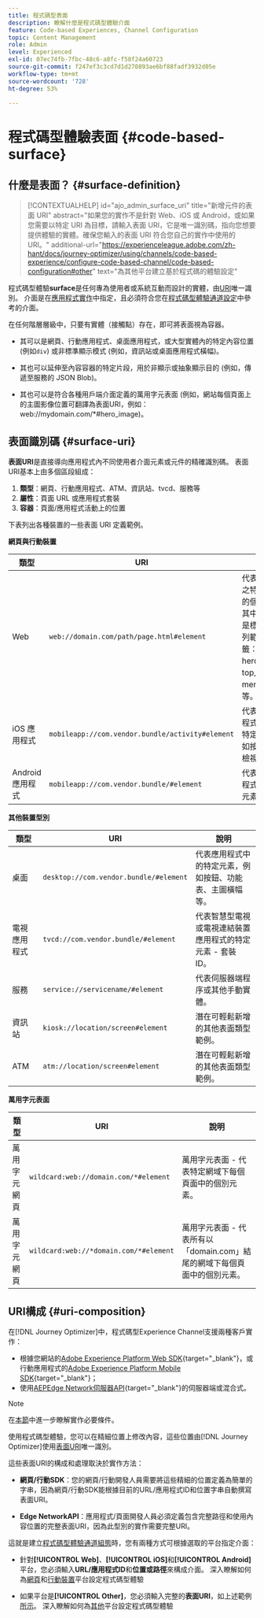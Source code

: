 ```yaml
---
title: 程式碼型表面
description: 瞭解什麼是程式碼型體驗介面
feature: Code-based Experiences, Channel Configuration
topic: Content Management
role: Admin
level: Experienced
exl-id: 07ec74fb-7fbc-48c6-a8fc-f58f24a60723
source-git-commit: f247ef3c3cd7d1d270893ae6bf88fadf3932d05e
workflow-type: tm+mt
source-wordcount: '728'
ht-degree: 53%

---
```


# 程式碼型體驗表面 {#code-based-surface}

## 什麼是表面？ {#surface-definition}

>[!CONTEXTUALHELP]
>id="ajo_admin_surface_uri"
>title="新增元件的表面 URI"
>abstract="如果您的實作不是針對 Web、iOS 或 Android，或如果您需要以特定 URI 為目標，請輸入表面 URI，它是唯一識別碼，指向您想要提供體驗的實體。確保您輸入的表面 URI 符合您自己的實作中使用的 URI。"
>additional-url="https://experienceleague.adobe.com/zh-hant/docs/journey-optimizer/using/channels/code-based-experience/configure-code-based-channel/code-based-configuration#other" text="為其他平台建立基於程式碼的體驗設定"

程式碼型體驗&#x200B;**surface**&#x200B;是任何專為使用者或系統互動而設計的實體，由[URI](#surface-uri)唯一識別。 介面是在[應用程式實作](code-based-prerequisites.md#implementation-prerequisites)中指定，且必須符合您在[程式碼型體驗通道設定](code-based-configuration.md)中參考的介面。

在任何階層層級中，只要有實體（接觸點）存在，即可將表面視為容器。

* 其可以是網頁、行動應用程式、桌面應用程式，或大型實體內的特定內容位置 (例如`div`) 或非標準顯示模式 (例如，資訊站或桌面應用程式橫幅)。<!--In retail, a kiosk is a digital display or small structure that businesses often place in high-traffic areas to engage customers.-->

* 其也可以延伸至內容容器的特定片段，用於非顯示或抽象顯示目的 (例如，傳遞至服務的 JSON Blob)。

* 其也可以是符合各種用戶端介面定義的萬用字元表面 (例如，網站每個頁面上的主圖影像位置可翻譯為表面URI，例如：web://mydomain.com/*#hero_image)。

## 表面識別碼 {#surface-uri}

**表面URI**&#x200B;是直接導向應用程式內不同使用者介面元素或元件的精確識別碼。 表面URI基本上由多個區段組成：

1. **類型**：網頁、行動應用程式、ATM、資訊站、tvcd、服務等
1. **屬性**：頁面 URL 或應用程式套裝
1. **容器**：頁面/應用程式活動上的位置

下表列出各種裝置的一些表面 URI 定義範例。

**網頁與行動裝置**

| 類型 | URI | 說明 |
| --------- | ----------- | ------- | 
| Web | `web://domain.com/path/page.html#element` | 代表特定網域之特定頁面中的個別元素，其中元素可以是標籤，如下列範例中的標籤：hero_banner、top_nav、menu、footer 等。 |
| iOS 應用程式 | `mobileapp://com.vendor.bundle/activity#element` | 代表原生應用程式活動中的特定元素，例如按鈕或其他檢視元素。 |
| Android 應用程式 | `mobileapp://com.vendor.bundle/#element` | 代表原生應用程式中的特定元素。 |

**其他裝置型別**

| 類型 | URI | 說明 |
| --------- | ----------- | ------- | 
| 桌面 | `desktop://com.vendor.bundle/#element` | 代表應用程式中的特定元素，例如按鈕、功能表、主圖橫幅等。 |
| 電視應用程式 | `tvcd://com.vendor.bundle/#element` | 代表智慧型電視或電視連結裝置應用程式的特定元素 - 套裝 ID。 |
| 服務 | `service://servicename/#element` | 代表伺服器端程序或其他手動實體。 |
| 資訊站 | `kiosk://location/screen#element` | 潛在可輕鬆新增的其他表面類型範例。 |
| ATM | `atm://location/screen#element` | 潛在可輕鬆新增的其他表面類型範例。 |

**萬用字元表面**

| 類型 | URI | 說明 |
| --------- | ----------- | ------- | 
| 萬用字元網頁 | `wildcard:web://domain.com/*#element` | 萬用字元表面 - 代表特定網域下每個頁面中的個別元素。 |
| 萬用字元網頁 | `wildcard:web://*domain.com/*#element` | 萬用字元表面 - 代表所有以「domain.com」結尾的網域下每個頁面中的個別元素。 |

## URI構成 {#uri-composition}

在[!DNL Journey Optimizer]中，程式碼型Experience Channel支援兩種客戶實作：

* 根據您網站的[Adobe Experience Platform Web SDK](https://experienceleague.adobe.com/docs/platform-learn/implement-web-sdk/overview.html?lang=zh-Hant){target="_blank"}，或行動應用程式的[Adobe Experience Platform Mobile SDK](https://developer.adobe.com/client-sdks/documentation/){target="_blank"}；
* 使用[AEPEdge Network伺服器API](https://experienceleague.adobe.com/docs/experience-platform/edge-network-server-api/data-collection/interactive-data-collection.html?lang=zh-Hant){target="_blank"}的伺服器端或混合式。

>[!NOTE]
>
>在[本節](code-based-prerequisites.md#implementation-prerequisites)中進一步瞭解實作必要條件。

使用程式碼型體驗，您可以在精細位置<!--(such as a specific location on a page, or inside a mobile native app)-->上修改內容，這些位置由[!DNL Journey Optimizer]使用[表面URI](#surface-uri)唯一識別。

這些表面URI的構成和處理取決於實作方法：

* **網頁/行動SDK**：您的網頁/行動開發人員需要將這些精細的位置定義為簡單的字串，因為網頁/行動SDK能根據目前的URL/應用程式ID和位置字串自動撰寫表面URI。

* **Edge NetworkAPI**：應用程式/頁面開發人員必須定義包含完整路徑和使用內容位置的完整表面URI，因為此型別的實作需要完整URI。

這就是建立[程式碼型體驗通道組態](code-based-configuration.md)時，您有兩種方式可根據選取的平台指定介面：

* 針對&#x200B;**[!UICONTROL Web]**、**[!UICONTROL iOS]**&#x200B;和&#x200B;**[!UICONTROL Android]**&#x200B;平台，您必須輸入&#x200B;**URL/應用程式ID**&#x200B;和&#x200B;**位置或路徑**&#x200B;來構成介面。 深入瞭解如何為[網頁](code-based-configuration.md#web)和[行動裝置](code-based-configuration.md#mobile)平台設定程式碼型體驗

* 如果平台是&#x200B;**[!UICONTROL Other]**，您必須輸入完整的&#x200B;**表面URI**，如上述範例[所示](#surface-uri)。 深入瞭解如何為[其他](code-based-configuration.md#other)平台設定程式碼型體驗
